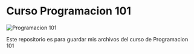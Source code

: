 # Curso Programacion 101

![Programacion 101](https://www.aprendum.com/blog/wp-content/uploads/2017/11/lenguajesdeprogramacion_principal.jpg)

Este repositorio es para guardar mis archivos del curso de Programacion 101